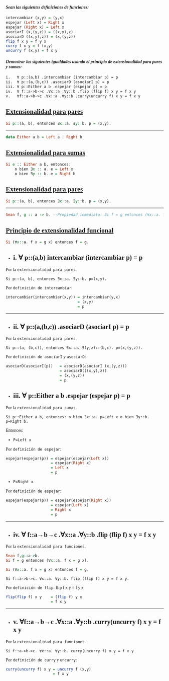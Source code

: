 <font face="LaTeX">

#### *Sean las siguientes definiciones de funciones:*
```haskell
intercambiar (x,y) = (y,x)
espejar (Left x) = Right x
espejar (Right x) = Left x
asociarI (x,(y,z)) = ((x,y),z)
asociarD ((x,y),z)) = (x,(y,z))
flip f x y = f y x
curry f x y = f (x,y)
uncurry f (x,y) = f x y
```
#### *Demostrar las siguientes igualdades usando el principio de extensionalidad para pares y sumas:*
```latex
i.   ∀ p::(a,b) .intercambiar (intercambiar p) = p
ii.  ∀ p::(a,(b,c)) .asociarD (asociarI p) = p
iii. ∀ p::Either a b .espejar (espejar p) = p
iv.  ∀ f::a->b->c .∀x::a .∀y::b .flip (flip f) x y = f x y
v.   ∀f::a->b->c .∀x::a .∀y::b .curry(uncurry f) x y = f x y
```

## <u>Extensionalidad para pares</u>

```haskell
Si p::(a, b), entonces ∃x::a. ∃y::b. p = (x,y).
```
---
```haskell
data Either a b = Left a | Right b
```
## <u>Extensionalidad para sumas</u>
```haskell
Si e :: Either a b, entonces:
    o bien ∃x :: a. e = Left x
    o bien ∃y :: b. e = Right b
```
## <u>Extensionalidad para pares</u>

```haskell
Si p::(a, b), entonces ∃x::a. ∃y::b. p = (x,y).
```
---

```haskell
Sean f, g :: a -> b. --Propiedad inmediata: Si f = g entonces (∀x::a. f x = g x).
```
## <u>Principio de extensionalidad funcional</u>
```haskell
Si (∀x::a. f x = g x) entonces f = g.
```

- ## i. ∀ p::(a,b) intercambiar (intercambiar p) = p

Por la `extensionalidad para pares`. 

`Si p::(a, b), entonces ∃x::a. ∃y::b. p=(x,y).`

 Por `definición de intercambiar`:
```haskell
intercambiar(intercambiar(x,y)) = intercambiar(y,x) 
                                = (x,y) 
                                = p   
```
---

- ## ii.  ∀ p::(a,(b,c)) .asociarD (asociarI p) = p

Por la `extensionalidad para pares`. 

`Si p::(a, (b,c)), entonces ∃x::a. ∃(y,z)::(b,c). p=(x,(y,z)).`

Por `definición de asociarI` y `asociarD`:
```haskell
asociarD(asociarI(p))   = asociarD(asociarI (x,(y,z))) 
                        = asociarD(((x,y),z)) 
                        = (x,(y,z)) 
                        = p
```
- ## iii. ∀ p::Either a b .espejar (espejar p) = p

Por la `extensionalidad para sumas`.

`Si p::Either a b, entonces: o bien ∃x::a. p=Left x o bien ∃y::b. p=Right b.`

Entonces: 

- `P=Left x`

Por `definición de espejar`:
```haskell
espejar(espejar(p)) = espejar(espejar(Left x))
                    = espejar(Right x)
                    = Left x
                    = p
```
- `P=Right x`

Por `definición de espejar`:
```haskell
espejar(espejar(p)) = espejar(espejar(Right x))
                    = espejar(Left x)
                    = Right x
                    = p
```

---

- ## iv. ∀ f::a&rarr;b&rarr;c .∀x::a .∀y::b .flip (flip f) x y = f x y

Por la `extensionalidad para funciones`.

```haskell
Sean f,g::a->b.
Si f = g entonces (∀x::a. f x = g x).

Si (∀x::a. f x = g x) entonces f = g.
```

`Si f::a->b->c. ∀x::a. ∀y::b. flip (flip f) x y = f x y.`

Por `definición de flip`: flip f x y = f y x

```haskell
flip(flip f) x y    = (flip f) y x
                    = f x y
```

---

- ## v. ∀f::a&rarr;b&rarr;c .∀x::a .∀y::b .curry(uncurry f) x y = f x y

Por la `extensionalidad para funciones`.

`Si f::a->b->c. ∀x::a. ∀y::b. curry(uncurry f) x y = f x y`

Por `definición de curry` y `uncurry`:

```haskell
curry(uncurry f) x y = uncurry f (x,y)
                     = f x y
```

</font>